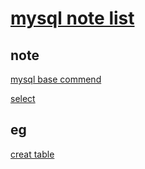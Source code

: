 # [mysql note list]()

## note

[mysql base commend](mysql.md)

[select](select.md)



## eg

[creat table](eg-creatTable.md)

